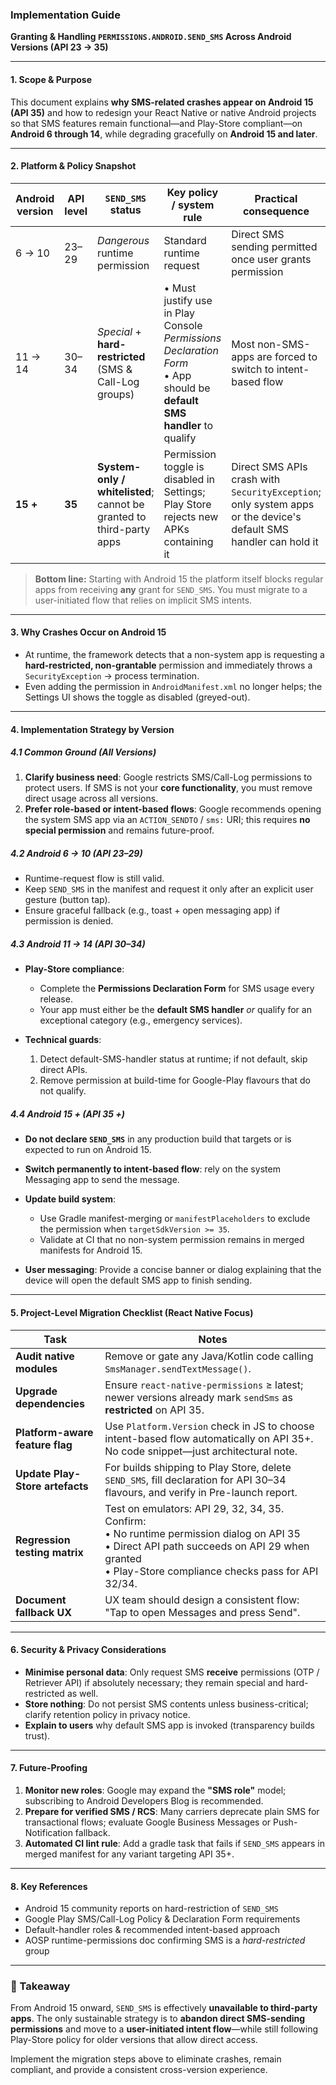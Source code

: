 ### Implementation Guide

**Granting & Handling `PERMISSIONS.ANDROID.SEND_SMS` Across Android Versions (API 23 → 35)**

---

#### 1. Scope & Purpose

This document explains **why SMS-related crashes appear on Android 15 (API 35)** and how to redesign your React Native or native Android projects so that SMS features remain functional—and Play-Store compliant—on **Android 6 through 14**, while degrading gracefully on **Android 15 and later**.

---

#### 2. Platform & Policy Snapshot

| Android version | API level | `SEND_SMS` status                                                    | Key policy / system rule                                                                                                 | Practical consequence                                                                                            |
| --------------- | --------- | -------------------------------------------------------------------- | ------------------------------------------------------------------------------------------------------------------------ | ---------------------------------------------------------------------------------------------------------------- |
| 6 → 10          | 23–29     | _Dangerous_ runtime permission                                       | Standard runtime request                                                                                                 | Direct SMS sending permitted once user grants permission                                                         |
| 11 → 14         | 30–34     | _Special_ + **hard-restricted** (SMS & Call-Log groups)              | • Must justify use in Play Console _Permissions Declaration Form_ <br>• App should be **default SMS handler** to qualify | Most non-SMS-apps are forced to switch to intent-based flow                                                      |
| **15 +**        | **35**    | **System-only / whitelisted**; cannot be granted to third-party apps | Permission toggle is disabled in Settings; Play Store rejects new APKs containing it                                     | Direct SMS APIs crash with `SecurityException`; only system apps or the device's default SMS handler can hold it |

> **Bottom line:** Starting with Android 15 the platform itself blocks regular apps from receiving **any** grant for `SEND_SMS`. You must migrate to a user-initiated flow that relies on implicit SMS intents.

---

#### 3. Why Crashes Occur on Android 15

- At runtime, the framework detects that a non-system app is requesting a **hard-restricted, non-grantable** permission and immediately throws a `SecurityException` → process termination.
- Even adding the permission in `AndroidManifest.xml` no longer helps; the Settings UI shows the toggle as disabled (greyed-out).

---

#### 4. Implementation Strategy by Version

##### 4.1 Common Ground (All Versions)

1. **Clarify business need**: Google restricts SMS/Call-Log permissions to protect users. If SMS is not your **core functionality**, you must remove direct usage across all versions.
2. **Prefer role-based or intent-based flows**: Google recommends opening the system SMS app via an `ACTION_SENDTO` / `sms:` URI; this requires **no special permission** and remains future-proof.

##### 4.2 Android 6 → 10 (API 23–29)

- Runtime-request flow is still valid.
- Keep `SEND_SMS` in the manifest and request it only after an explicit user gesture (button tap).
- Ensure graceful fallback (e.g., toast + open messaging app) if permission is denied.

##### 4.3 Android 11 → 14 (API 30–34)

- **Play-Store compliance**:

  - Complete the **Permissions Declaration Form** for SMS usage every release.
  - Your app must either be the **default SMS handler** _or_ qualify for an exceptional category (e.g., emergency services).

- **Technical guards**:

  1. Detect default-SMS-handler status at runtime; if not default, skip direct APIs.
  2. Remove permission at build-time for Google-Play flavours that do not qualify.

##### 4.4 Android 15 + (API 35 +)

- **Do not declare `SEND_SMS`** in any production build that targets or is expected to run on Android 15.
- **Switch permanently to intent-based flow**: rely on the system Messaging app to send the message.
- **Update build system**:

  - Use Gradle manifest-merging or `manifestPlaceholders` to exclude the permission when `targetSdkVersion >= 35`.
  - Validate at CI that no non-system permission remains in merged manifests for Android 15.

- **User messaging**: Provide a concise banner or dialog explaining that the device will open the default SMS app to finish sending.

---

#### 5. Project-Level Migration Checklist (React Native Focus)

| Task                            | Notes                                                                                                                                                                                                     |
| ------------------------------- | --------------------------------------------------------------------------------------------------------------------------------------------------------------------------------------------------------- |
| **Audit native modules**        | Remove or gate any Java/Kotlin code calling `SmsManager.sendTextMessage()`.                                                                                                                               |
| **Upgrade dependencies**        | Ensure `react-native-permissions` ≥ latest; newer versions already mark `sendSms` as **restricted** on API 35.                                                                                            |
| **Platform-aware feature flag** | Use `Platform.Version` check in JS to choose intent-based flow automatically on API 35+. No code snippet—just architectural note.                                                                         |
| **Update Play-Store artefacts** | For builds shipping to Play Store, delete `SEND_SMS`, fill declaration for API 30–34 flavours, and verify in Pre-launch report.                                                                           |
| **Regression testing matrix**   | Test on emulators: API 29, 32, 34, 35. Confirm: <br>• No runtime permission dialog on API 35 <br>• Direct API path succeeds on API 29 when granted <br>• Play-Store compliance checks pass for API 32/34. |
| **Document fallback UX**        | UX team should design a consistent flow: "Tap to open Messages and press Send".                                                                                                                           |

---

#### 6. Security & Privacy Considerations

- **Minimise personal data**: Only request SMS **receive** permissions (OTP / Retriever API) if absolutely necessary; they remain special and hard-restricted as well.
- **Store nothing**: Do not persist SMS contents unless business-critical; clarify retention policy in privacy notice.
- **Explain to users** why default SMS app is invoked (transparency builds trust).

---

#### 7. Future-Proofing

1. **Monitor new roles**: Google may expand the **"SMS role"** model; subscribing to Android Developers Blog is recommended.
2. **Prepare for verified SMS / RCS**: Many carriers deprecate plain SMS for transactional flows; evaluate Google Business Messages or Push-Notification fallback.
3. **Automated CI lint rule**: Add a gradle task that fails if `SEND_SMS` appears in merged manifest for any variant targeting API 35+.

---

#### 8. Key References

- Android 15 community reports on hard-restriction of `SEND_SMS`
- Google Play SMS/Call-Log Policy & Declaration Form requirements
- Default-handler roles & recommended intent-based approach
- AOSP runtime-permissions doc confirming SMS is a _hard-restricted_ group

---

### 📌 Takeaway

From Android 15 onward, `SEND_SMS` is effectively **unavailable to third-party apps**. The only sustainable strategy is to **abandon direct SMS-sending permissions** and move to a **user-initiated intent flow**—while still following Play-Store policy for older versions that allow direct access.

Implement the migration steps above to eliminate crashes, remain compliant, and provide a consistent cross-version experience.
